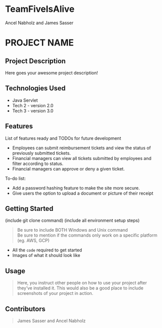 # TeamFiveIsAlive
Ancel Nabholz and James Sasser

# PROJECT NAME

## Project Description

Here goes your awesome project description!

## Technologies Used

* Java Servlet
* Tech 2 - version 2.0
* Tech 3 - version 3.0

## Features

List of features ready and TODOs for future development
* Employees can submit reimbursement tickets and view the status of previously submitted tickets.
* Financial managers can view all tickets submitted by employees and filter according to status.
* Financial managers can approve or deny a given ticket.

To-do list:
* Add a password hashing feature to make the site more secure.
* Give users the option to upload a document or picture of their receipt

## Getting Started
   
(include git clone command)
(include all environment setup steps)

> Be sure to include BOTH Windows and Unix command  
> Be sure to mention if the commands only work on a specific platform (eg. AWS, GCP)

- All the `code` required to get started
- Images of what it should look like

## Usage

> Here, you instruct other people on how to use your project after they’ve installed it. This would also be a good place to include screenshots of your project in action.

## Contributors

> James Sasser and Ancel Nabholz
